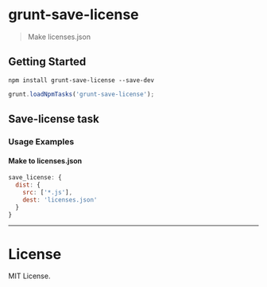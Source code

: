 grunt-save-license
========

> Make licenses.json

## Getting Started

```shell
npm install grunt-save-license --save-dev
```

```js
grunt.loadNpmTasks('grunt-save-license');
```

## Save-license task

### Usage Examples

#### Make to licenses.json
```js
save_license: {
  dist: {
    src: ['*.js'],
    dest: 'licenses.json'
  }
}
```

---

License
========

MIT License.